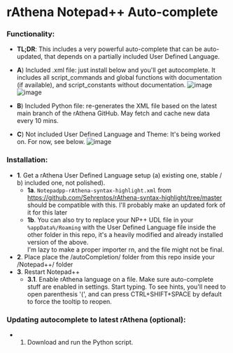 # rAthena Notepad++ Auto-complete

### Functionality:
- **TL;DR**: This includes a very powerful auto-complete that can be auto-updated, that depends on a partially included User Defined Language.
- **A**) Included .xml file: just install below and you'll get autocomplete.
It includes all script_commands and global functions with documentation (if available), and script_constants without documentation.
![image](https://github.com/user-attachments/assets/c660a6b9-0daa-4743-b4fd-0633b96836ea)
![image](https://github.com/user-attachments/assets/372e61c5-56f5-4abf-a3e3-6d1f0ca30b2f)


- **B**) Included Python file: re-generates the XML file based on the latest main branch of the rAthena GitHub. May fetch and cache new data every 10 mins.

- **C**) Not included User Defined Language and Theme: It's being worked on. For now, see below.
![image](https://github.com/user-attachments/assets/9ecfcd8f-fd09-4378-862c-86a9538dbff4)


### Installation:
- **1**. Get a rAthena User Defined Language setup (a) existing one, stable / b) included one, not polished).  
  - **1a**. `Notepadpp-rAthena-syntax-highlight.xml` from https://github.com/Sehrentos/rAthena-syntax-highlight/tree/master should be compatible with this. I'll probably make an updated fork of it for this later  
  - **1b**. You can also try to replace your NP++ UDL file in your `%appData%/Roaming` with the User Defined Language file inside the other folder in this repo, it's a heavily modified and already installed version of the above.  
I'm lazy to make a proper importer rn, and the file might not be final.  
- **2**. Place place the /autoCompletion/ folder from this repo inside your /Notepad++/ folder  
- **3**. Restart Notepad++  
  - **3.1**. Enable rAthena language on a file. Make sure auto-complete stuff are enabled in settings. Start typing. To see hints, you'll need to open parenthesis '(', and can press CTRL+SHIFT+SPACE by default to force the tooltip to reopen.  

### Updating autocomplete to latest rAthena (optional):
- 1. Download and run the Python script.
